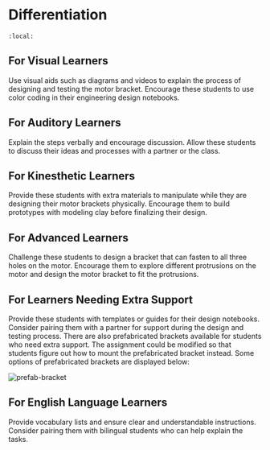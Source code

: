 # Differentiation

```{contents}
:local:
```

## For Visual Learners
Use visual aids such as diagrams and videos to explain the process of designing and testing the motor bracket. Encourage these students to use color coding in their engineering design notebooks.

## For Auditory Learners
Explain the steps verbally and encourage discussion. Allow these students to discuss their ideas and processes with a partner or the class.

## For Kinesthetic Learners
Provide these students with extra materials to manipulate while they are designing their motor brackets physically. Encourage them to build prototypes with modeling clay before finalizing their design.

## For Advanced Learners
Challenge these students to design a bracket that can fasten to all three holes on the motor. Encourage them to explore different protrusions on the motor and design the motor bracket to fit the protrusions.

## For Learners Needing Extra Support
Provide these students with templates or guides for their design notebooks. Consider pairing them with a partner for support during the design and testing process. There are also prefabricated brackets available for students who need extra support. The assignment could be modified so that students figure out how to mount the prefabricated bracket instead. Some options of prefabricated brackets are displayed below:

![prefab-bracket](assets/prefab-bracket.png)

## For English Language Learners
Provide vocabulary lists and ensure clear and understandable instructions. Consider pairing them with bilingual students who can help explain the tasks.